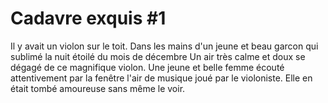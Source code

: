 # Cadavre exquis #1

Il y avait un violon sur le toit.
Dans les mains d'un jeune et beau garcon qui sublimé la nuit étoilé du mois de décembre
Un air très calme et doux se dégagé de ce magnifique violon.
Une jeune et belle femme écouté attentivement par la fenêtre l'air de musique joué par le violoniste.
Elle en était tombé amoureuse sans même le voir.
